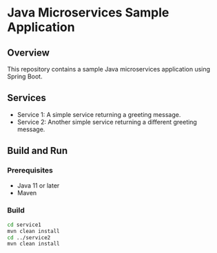 # Java Microservices Sample Application

## Overview
This repository contains a sample Java microservices application using Spring Boot.

## Services
- Service 1: A simple service returning a greeting message.
- Service 2: Another simple service returning a different greeting message.

## Build and Run

### Prerequisites
- Java 11 or later
- Maven

### Build
```sh
cd service1
mvn clean install
cd ../service2
mvn clean install
